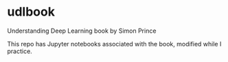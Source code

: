 # udlbook
Understanding Deep Learning book by Simon Prince

This repo has Jupyter notebooks associated with the book, modified while I practice. 
